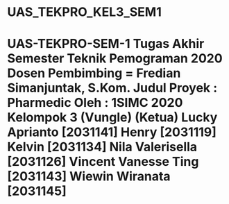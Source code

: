 # UAS_TEKPRO_KEL3_SEM1
# UAS-TEKPRO-SEM-1 Tugas Akhir Semester Teknik Pemograman 2020  Dosen Pembimbing = Fredian Simanjuntak, S.Kom.  Judul Proyek : Pharmedic  Oleh : 1SIMC 2020 Kelompok 3 (Vungle) (Ketua) Lucky Aprianto [2031141] Henry [2031119] Kelvin [2031134] Nila Valerisella [2031126] Vincent Vanesse Ting [2031143] Wiewin Wiranata [2031145]
